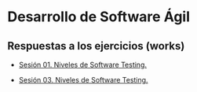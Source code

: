 # Desarrollo de Software Ágil
## Respuestas a los ejercicios (works)

* [Sesión 01. Niveles de Software Testing.](./Sesion01) 

* [Sesión 03. Niveles de Software Testing.](./Sesion03) 

